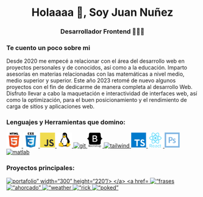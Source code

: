 <h1 align="center">Holaaaa 👋, Soy Juan Nuñez</h1>
<h3 align="center">Desarrollador Frontend 👨🏻‍💻</h3>

<h3 align="left">Te cuento un poco sobre mi</h3>
<p align="left"> Desde 2020 me empecé a relacionar con el área del desarrollo web en proyectos personales y de conocidos, así como a la educación. Imparto asesorías en materias relacionadas con las matemáticas a nivel medio, medio superior y superior. Este año 2023 retomé de nuevo algunos proyectos con el fin de dedicarme de manera completa al desarrollo Web. Disfruto llevar a cabo la maquetación e interactividad de interfaces web, así como la optimización, para el buen posicionamiento y el rendimiento de carga de sitios y aplicaciones web.
</p>

<h3 align="left">Lenguajes y Herramientas que domino:</h3>
<p align="left"> 
<a href="https://www.w3.org/html/" target="_blank" rel="noreferrer"> <img src="https://raw.githubusercontent.com/devicons/devicon/master/icons/html5/html5-original-wordmark.svg" alt="html5" width="40" height="40"/> </a> 
<a href="https://www.w3schools.com/css/" target="_blank" rel="noreferrer"> <img src="https://raw.githubusercontent.com/devicons/devicon/master/icons/css3/css3-original-wordmark.svg" alt="css3" width="40" height="40"/> </a> 
<a href="https://developer.mozilla.org/en-US/docs/Web/JavaScript" target="_blank" rel="noreferrer"> <img src="https://raw.githubusercontent.com/devicons/devicon/master/icons/javascript/javascript-original.svg" alt="javascript" width="40" height="40"/> </a> 
<a href="https://www.linux.org/" target="_blank" rel="noreferrer"> <img src="https://raw.githubusercontent.com/devicons/devicon/master/icons/linux/linux-original.svg" alt="linux" width="40" height="40"/> </a> 
<a href="https://git-scm.com/" target="_blank" rel="noreferrer"> <img src="https://www.vectorlogo.zone/logos/git-scm/git-scm-icon.svg" alt="git" width="40" height="40"/> </a> 
<a href="https://getbootstrap.com" target="_blank" rel="noreferrer"> <img src="https://raw.githubusercontent.com/devicons/devicon/master/icons/bootstrap/bootstrap-plain-wordmark.svg" alt="bootstrap" width="40" height="40"/> </a>
<a href="https://tailwindcss.com/" target="_blank" rel="noreferrer"> <img src="https://www.vectorlogo.zone/logos/tailwindcss/tailwindcss-icon.svg" alt="tailwind" width="40" height="40"/> </a> 
<a href="https://www.typescriptlang.org/" target="_blank" rel="noreferrer"> <img src="https://raw.githubusercontent.com/devicons/devicon/master/icons/typescript/typescript-original.svg" alt="typescript" width="40" height="40"/> </a> 
<a href="https://reactjs.org/" target="_blank" rel="noreferrer"> <img src="https://raw.githubusercontent.com/devicons/devicon/master/icons/react/react-original-wordmark.svg" alt="react" width="40" height="40"/> </a>
<a href="https://www.photoshop.com/en" target="_blank" rel="noreferrer"> <img src="https://raw.githubusercontent.com/devicons/devicon/master/icons/photoshop/photoshop-line.svg" alt="photoshop" width="40" height="40"/> </a> 
<a href="https://www.mathworks.com/" target="_blank" rel="noreferrer"> <img src="https://upload.wikimedia.org/wikipedia/commons/2/21/Matlab_Logo.png" alt="matlab" width="40" height="40"/> </a> 
</p>



<h3 align="left">Proyectos principales:</h3>
<p align="left"> <a href="https://juanitho007.netlify.app/" target="_blank" rel="noreferrer"> <img src="https://juanitho007.netlify.app/assets/img/portafolio1.png" alt="portafolio” width=“300” height=“220”/> </a> 
<a href="https://juanitho007.netlify.app/" target="_blank" rel="noreferrer"> <img src="https://juanitho007.netlify.app/assets/img/portafolio2.png" alt=“frases aleatorias” width=“300” height=“220”/> </a> 
<a href="https://juanitho006.netlify.app/" target="_blank" rel="noreferrer"> <img src="https://juanitho007.netlify.app/assets/img/portafolio3.png" alt=“ahorcado” width=“300” height=“220”/> </a> 
<a href="https://juanitho002.netlify.app/" target="_blank" rel="noreferrer"> <img src="https://juanitho007.netlify.app/assets/img/portafolio4.png" alt=“weather app” width=“300” height=“220”/> </a> 
<a href="https://juanitho003.netlify.app/" target="_blank" rel="noreferrer"> <img src="https://juanitho007.netlify.app/assets/img/portafolio6.png" alt=“rick and morty api” width=“300” height=“220”/> </a> 
<a href="https://juanitho005.netlify.app/" target="_blank" rel="noreferrer"> <img src="https://juanitho007.netlify.app/assets/img/portafolio7.png" alt=“poked” width=“300” height=“220”/> </a> 
 </p>
